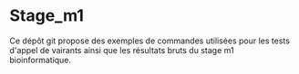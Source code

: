 # Stage_m1

Ce dépôt git propose des exemples de commandes utilisées pour les tests d'appel de vairants ainsi que les résultats bruts du stage m1 bioinformatique.
